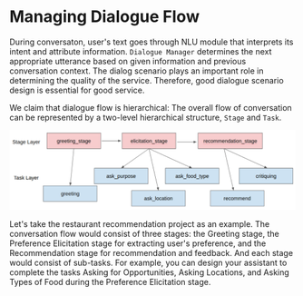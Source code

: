 # Managing Dialogue Flow

 During conversaton, user's text goes through NLU module that interprets its intent and attribute information. `Dialogue Manager` determines the next appropriate utterance based on given information and previous conversation context. The dialog scenario plays an important role in determining the quality of the service. Therefore, good dialogue scenario design is essential for good service.

We claim that dialogue flow is hierarchical: The overall flow of conversation can be represented by a two-level hierarchical structure, `Stage` and `Task`.

![stage-task](./stage-task.png)

Let's take the restaurant recommendation project as an example. The conversation flow would consist of three stages: the Greeting stage, the Preference Elicitation stage for extracting user's preference, and the Recommendation stage for recommendation and feedback. And each stage would consist of sub-tasks. For example, you can design your assistant to complete the tasks Asking for Opportunities, Asking Locations, and Asking Types of Food during the Preference Elicitation stage. 

